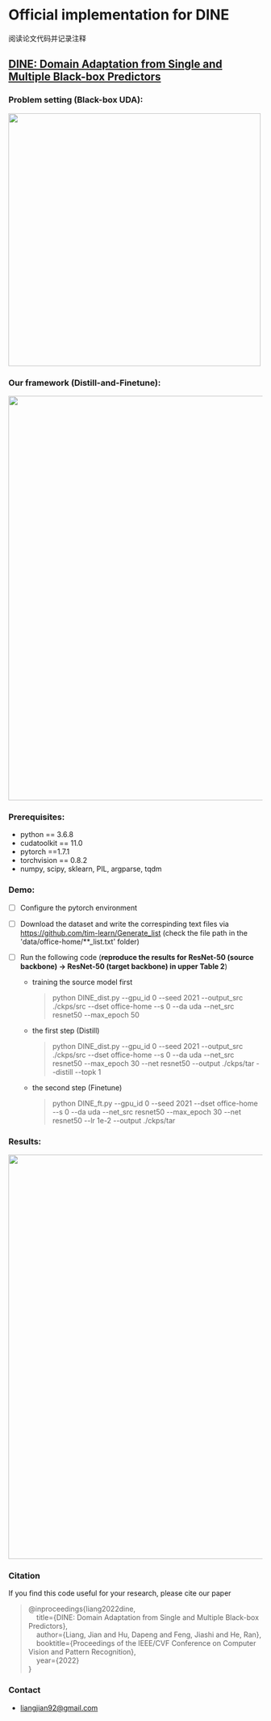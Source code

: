 # Official implementation for **DINE**

阅读论文代码并记录注释

## [**DINE: Domain Adaptation from Single and Multiple Black-box Predictors**](https://arxiv.org/abs/2104.01539)

### Problem setting (Black-box UDA):  

<img src="figs/problem.png" width="500" div align=center/>

### Our framework (Distill-and-Finetune):  

<img src="figs/method.png" width="800" div align=center/>

### Prerequisites:
- python == 3.6.8
- cudatoolkit == 11.0
- pytorch ==1.7.1
- torchvision == 0.8.2
- numpy, scipy, sklearn, PIL, argparse, tqdm

### Demo:

- [ ] Configure the pytorch environment

- [ ] Download the dataset and write the correspinding text files via https://github.com/tim-learn/Generate_list  (check the file path in the 'data/office-home/**_list.txt' folder)

- [ ] Run the following code (**reproduce the results for ResNet-50 (source backbone) -> ResNet-50 (target backbone) in upper Table 2**) 

   - training the source model first

     > python DINE_dist.py  --gpu_id 0 --seed 2021 --output_src ./ckps/src --dset office-home --s 0 --da uda --net_src resnet50 --max_epoch 50

   - the first step (Distill)

     > python DINE_dist.py  --gpu_id 0 --seed 2021 --output_src ./ckps/src --dset office-home --s 0 --da uda --net_src resnet50 --max_epoch 30 --net resnet50  --output ./ckps/tar --distill --topk 1
   - the second step (Finetune)
     
     > python DINE_ft.py    --gpu_id 0 --seed 2021  --dset office-home --s 0 --da uda --net_src resnet50 --max_epoch 30 --net resnet50  --lr 1e-2 --output ./ckps/tar

### Results:  

<img src="figs/result-home.png" width="800" div align=center/>

### Citation

If you find this code useful for your research, please cite our paper

> @inproceedings{liang2022dine,  
> &nbsp; &nbsp;  title={DINE: Domain Adaptation from Single and Multiple Black-box Predictors},  
> &nbsp; &nbsp;  author={Liang, Jian and Hu, Dapeng and Feng, Jiashi and He, Ran},  
> &nbsp; &nbsp;  booktitle={Proceedings of the IEEE/CVF Conference on Computer Vision and Pattern Recognition},   
> &nbsp; &nbsp;  year={2022}  
> }

### Contact

- [liangjian92@gmail.com](liangjian92@gmail.com)
